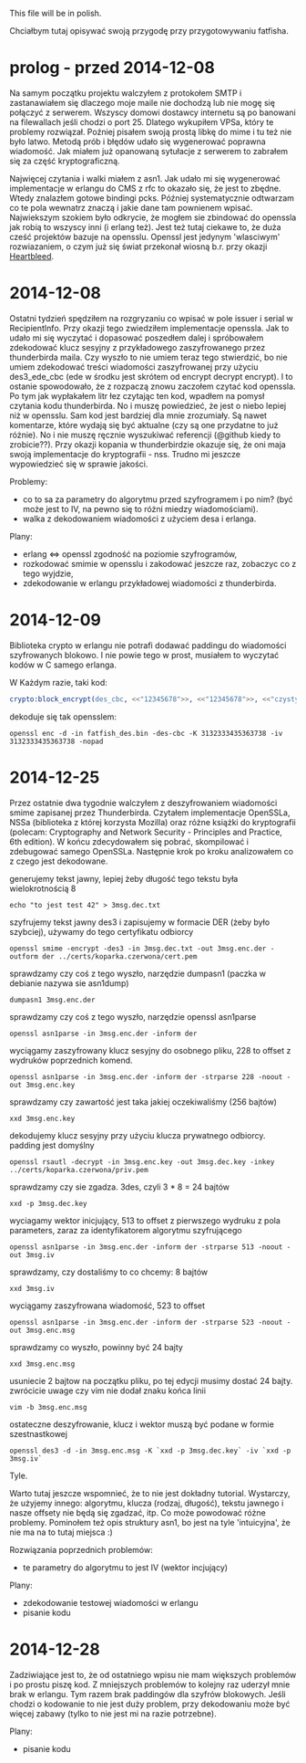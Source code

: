This file will be in polish.

Chciałbym tutaj opisywać swoją przygodę przy przygotowywaniu fatfisha.

prolog - przed 2014-12-08
===========================
Na samym początku projektu walczyłem z protokołem SMTP i zastanawiałem się dlaczego moje maile nie dochodzą lub nie mogę się połączyć z serwerem. Wszyscy domowi dostawcy internetu są po banowani na filewallach jeśli chodzi o port 25. Dlatego wykupiłem VPSa, który te problemy rozwiązał. Poźniej pisałem swoją prostą libkę do mime i tu też nie było latwo. Metodą prób i błędów udało się wygenerować poprawna wiadomość. Jak miałem już opanowaną sytułacje z serwerem to zabrałem się za część kryptograficzną. 

Najwięcej czytania i walki miałem z asn1. Jak udało mi się wygenerować implementacje w erlangu do CMS z rfc to okazało się, że jest to zbędne. Wtedy znalazłem gotowe bindingi pcks. Później systematycznie odtwarzam co te pola wewnatrz znaczą i jakie dane tam pownienem wpisać.
Najwiekszym szokiem było odkrycie, że mogłem sie zbindować do openssla jak robią to wszyscy inni (i erlang też).
Jest też tutaj ciekawe to, że duża cześć projektów bazuje na opensslu. Openssl jest jedynym 'wlasciwym' rozwiazaniem, o czym już się świat przekonał wiosną b.r. przy okazji [Heartbleed](https://en.wikipedia.org/wiki/Heartbleed).


2014-12-08
===========================
Ostatni tydzień spędziłem na rozgryzaniu co wpisać w pole issuer i serial w RecipientInfo. Przy okazji tego zwiedziłem implementacje openssla. 
Jak to udało mi się wyczytać i dopasować poszedłem dalej i spróbowałem zdekodować klucz sesyjny z przykładowego zaszyfrowanego przez thunderbirda maila. Czy wyszło to nie umiem teraz tego stwierdzić, bo nie umiem zdekodować treści wiadomości zaszyfrowanej przy użyciu des3_ede_cbc (ede w środku jest skrótem od encrypt decrypt encrypt). I to ostanie spowodowało, że z rozpaczą znowu zaczołem czytać kod openssla. Po tym jak wypłakałem litr łez czytając ten kod, wpadłem na pomysł czytania kodu thunderbirda. No i muszę powiedzieć, że jest o niebo lepiej niż w opensslu. Sam kod jest bardziej dla mnie zrozumiały. Są nawet komentarze, które wydają się być aktualne (czy są one przydatne to już różnie). No i nie muszę ręcznie wyszukiwać referencji (@github kiedy to zrobicie??). 
Przy okazji kopania w thunderbirdzie okazuje się, że oni maja swoją implementacje do kryptografii - nss. Trudno mi jeszcze wypowiedzieć się w sprawie jakości.

Problemy:
- co to sa za parametry do algorytmu przed szyfrogramem i po nim? (być może jest to IV, na pewno się to różni miedzy wiadomościami).
- walka z dekodowaniem wiadomości z użyciem desa i erlanga.

Plany:
- erlang <=> openssl zgodność na poziomie szyfrogramów,
- rozkodować smimie w opensslu i zakodować jeszcze raz, zobaczyc co z tego wyjdzie,
- zdekodowanie w erlangu przykładowej wiadomości z thunderbirda.


2014-12-09
===========================
Biblioteka crypto w erlangu nie potrafi dodawać paddingu do wiadomości szyfrowanych blokowo. I nie powie tego w prost, musiałem to wyczytać kodów w C samego erlanga.

W Każdym razie, taki kod:

```erlang
crypto:block_encrypt(des_cbc, <<"12345678">>, <<"12345678">>, <<"czysty tekst\n16\n">>).
```

dekoduje się tak opensslem:

```
openssl enc -d -in fatfish_des.bin -des-cbc -K 3132333435363738 -iv 3132333435363738 -nopad
```


2014-12-25
===========================
Przez ostatnie dwa tygodnie walczyłem z deszyfrowaniem wiadomości smime zapisanej przez Thunderbirda. Czytałem implementacje OpenSSLa, NSSa (biblioteka z której korzysta Mozilla) oraz różne książki do kryptografii (polecam: Cryptography and Network Security - Principles and Practice, 6th edition). W końcu zdecydowałem się pobrać, skompilować i zdebugować samego OpenSSLa. Następnie krok po kroku analizowałem co z czego jest dekodowane. 


generujemy tekst jawny, lepiej żeby długość tego tekstu była wielokrotnością 8
```
echo "to jest test 42" > 3msg.dec.txt
```

szyfrujemy tekst jawny des3 i zapisujemy w formacie DER (żeby było szybciej), używamy do tego certyfikatu odbiorcy
```
openssl smime -encrypt -des3 -in 3msg.dec.txt -out 3msg.enc.der -outform der ../certs/koparka.czerwona/cert.pem
```

sprawdzamy czy coś z tego wyszło, narzędzie dumpasn1 (paczka w debianie nazywa sie asn1dump)
```
dumpasn1 3msg.enc.der
```

sprawdzamy czy coś z tego wyszło, narzędzie openssl asn1parse
```
openssl asn1parse -in 3msg.enc.der -inform der
```

wyciągamy zaszyfrowany klucz sesyjny do osobnego pliku, 228 to offset z wydruków poprzednich komend. 
```
openssl asn1parse -in 3msg.enc.der -inform der -strparse 228 -noout -out 3msg.enc.key
```

sprawdzamy czy zawartość jest taka jakiej oczekiwaliśmy (256 bajtów)
```
xxd 3msg.enc.key
```

dekodujemy klucz sesyjny przy użyciu klucza prywatnego odbiorcy. padding jest domyślny
```
openssl rsautl -decrypt -in 3msg.enc.key -out 3msg.dec.key -inkey ../certs/koparka.czerwona/priv.pem
```

sprawdzamy czy sie zgadza. 3des, czyli 3 * 8 = 24 bajtów 
```
xxd -p 3msg.dec.key
```

wyciagamy wektor inicjujący, 513 to offset z pierwszego wydruku z pola parameters, zaraz za identyfikatorem algorytmu szyfrującego
```
openssl asn1parse -in 3msg.enc.der -inform der -strparse 513 -noout -out 3msg.iv
```
sprawdzamy, czy dostaliśmy to co chcemy: 8 bajtów
```
xxd 3msg.iv
```

wyciągamy zaszyfrowana wiadomość, 523 to offset
```
openssl asn1parse -in 3msg.enc.der -inform der -strparse 523 -noout -out 3msg.enc.msg
```

sprawdzamy co wyszło, powinny być 24 bajty
```
xxd 3msg.enc.msg
```

usuniecie 2 bajtow na początku pliku, po tej edycji musimy dostać 24 bajty. zwrócicie uwage czy vim nie dodał znaku końca linii
```
vim -b 3msg.enc.msg
```

ostateczne deszyfrowanie, klucz i wektor muszą być podane w formie szestnastkowej
```
openssl des3 -d -in 3msg.enc.msg -K `xxd -p 3msg.dec.key` -iv `xxd -p 3msg.iv`
```

Tyle.

Warto tutaj jeszcze wspomnieć, że to nie jest dokładny tutorial. Wystarczy, że użyjemy innego: algorytmu, klucza (rodzaj, długość), tekstu jawnego i nasze offsety nie będą się zgadzać, itp. Co może powodować różne problemy. Pominołem też opis struktury asn1, bo jest na tyle 'intuicyjna', że nie ma na to tutaj miejsca :)


Rozwiązania poprzednich problemów:
- te parametry do algorytmu to jest IV (wektor incjujący)

Plany:
- zdekodowanie testowej wiadomości w erlangu
- pisanie kodu


2014-12-28
===========

Zadziwiające jest to, że od ostatniego wpisu nie mam większych problemów i po prostu piszę kod.
Z mniejszych problemów to kolejny raz uderzył mnie brak w erlangu. Tym razem brak paddingów dla szyfrów blokowych. Jeśli chodzi o kodowanie to nie jest duży problem, przy dekodowaniu może być więcej zabawy (tylko to nie jest mi na razie potrzebne).

Plany:
- pisanie kodu

